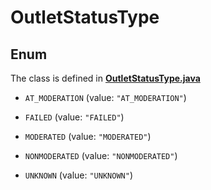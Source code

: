 

# OutletStatusType

## Enum

The class is defined in **[OutletStatusType.java](../../src/main/java/org/openapitools/model/OutletStatusType.java)**


* `AT_MODERATION` (value: `"AT_MODERATION"`)

* `FAILED` (value: `"FAILED"`)

* `MODERATED` (value: `"MODERATED"`)

* `NONMODERATED` (value: `"NONMODERATED"`)

* `UNKNOWN` (value: `"UNKNOWN"`)



